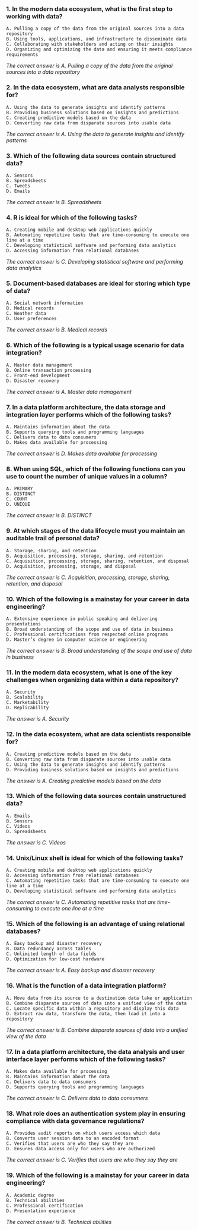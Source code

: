### 1. In the modern data ecosystem, what is the first step to working with data?
    A. Pulling a copy of the data from the original sources into a data repository
    B. Using tools, applications, and infrastructure to disseminate data
    C. Collaborating with stakeholders and acting on their insights
    D. Organizing and optimizing the data and ensuring it meets compliance requirements

_The correct answer is A. Pulling a copy of the data from the original sources into a data repository_
### 2. In the data ecosystem, what are data analysts responsible for?
    A. Using the data to generate insights and identify patterns
    B. Providing business solutions based on insights and predictions
    C. Creating predictive models based on the data
    D. Converting raw data from disparate sources into usable data

_The correct answer is A. Using the data to generate insights and identify patterns_
### 3. Which of the following data sources contain structured data?
    A. Sensors
    B. Spreadsheets
    C. Tweets
    D. Emails

_The correct answer is B. Spreadsheets_
### 4. R is ideal for which of the following tasks?
    A. Creating mobile and desktop web applications quickly
    B. Automating repetitive tasks that are time-consuming to execute one line at a time
    C. Developing statistical software and performing data analytics
    D. Accessing information from relational databases

_The correct answer is C. Developing statistical software and performing data analytics_
### 5. Document-based databases are ideal for storing which type of data?
    A. Social network information
    B. Medical records
    C. Weather data
    D. User preferences

_The correct answer is B. Medical records_
### 6. Which of the following is a typical usage scenario for data integration?
    A. Master data management
    B. Online transaction processing
    C. Front-end development
    D. Disaster recovery

_The correct answer is A. Master data management_
### 7. In a data platform architecture, the data storage and integration layer performs which of the following tasks?
    A. Maintains information about the data
    B. Supports querying tools and programming languages
    C. Delivers data to data consumers
    D. Makes data available for processing

_The correct answer is D. Makes data available for processing_
### 8. When using SQL, which of the following functions can you use to count the number of unique values in a column?
    A. PRIMARY
    B. DISTINCT
    C. COUNT
    D. UNIQUE

_The correct answer is B. DISTINCT_
### 9. At which stages of the data lifecycle must you maintain an auditable trail of personal data?
    A. Storage, sharing, and retention
    B. Acquisition, processing, storage, sharing, and retention
    C. Acquisition, processing, storage, sharing, retention, and disposal
    D. Acquisition, processing, storage, and disposal

_The correct answer is C. Acquisition, processing, storage, sharing, retention, and disposal_
### 10. Which of the following is a mainstay for your career in data engineering?
    A. Extensive experience in public speaking and delivering presentations
    B. Broad understanding of the scope and use of data in business
    C. Professional certifications from respected online programs
    D. Master’s degree in computer science or engineering

_The correct answer is B. Broad understanding of the scope and use of data in business_
### 11. In the modern data ecosystem, what is one of the key challenges when organizing data within a data repository?
    A. Security
    B. Scalability
    C. Marketability
    D. Replicability

_The answer is A. Security_
### 12. In the data ecosystem, what are data scientists responsible for?
    A. Creating predictive models based on the data
    B. Converting raw data from disparate sources into usable data
    C. Using the data to generate insights and identify patterns
    D. Providing business solutions based on insights and predictions

_The answer is A. Creating predictive models based on the data_
### 13. Which of the following data sources contain unstructured data?
    A. Emails
    B. Sensors
    C. Videos
    D. Spreadsheets

_The answer is C. Videos_
### 14. Unix/Linux shell is ideal for which of the following tasks?
    A. Creating mobile and desktop web applications quickly
    B. Accessing information from relational databases
    C. Automating repetitive tasks that are time-consuming to execute one line at a time
    D. Developing statistical software and performing data analytics

_The correct answer is C. Automating repetitive tasks that are time-consuming to execute one line at a time_
### 15. Which of the following is an advantage of using relational databases?
    A. Easy backup and disaster recovery
    B. Data redundancy across tables
    C. Unlimited length of data fields
    D. Optimization for low-cost hardware

_The correct answer is A. Easy backup and disaster recovery_
### 16. What is the function of a data integration platform?
    A. Move data from its source to a destination data lake or application
    B. Combine disparate sources of data into a unified view of the data
    C. Locate specific data within a repository and display this data
    D. Extract raw data, transform the data, then load it into a repository

_The correct answer is B. Combine disparate sources of data into a unified view of the data_
### 17. In a data platform architecture, the data analysis and user interface layer performs which of the following tasks?
    A. Makes data available for processing
    B. Maintains information about the data
    C. Delivers data to data consumers
    D. Supports querying tools and programming languages

_The correct answer is C. Delivers data to data consumers_
### 18. What role does an authentication system play in ensuring compliance with data governance regulations?
    A. Provides audit reports on which users access which data
    B. Converts user session data to an encoded format
    C. Verifies that users are who they say they are
    D. Ensures data access only for users who are authorized

_The correct answer is C. Verifies that users are who they say they are_
### 19. Which of the following is a mainstay for your career in data engineering?
    A. Academic degree
    B. Technical abilities
    C. Professional certification
    D. Presentation experience

_The correct answer is B. Technical abilities_
